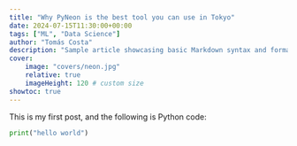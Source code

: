 ```yaml
---
title: "Why PyNeon is the best tool you can use in Tokyo"
date: 2024-07-15T11:30:00+00:00
tags: ["ML", "Data Science"]
author: "Tomás Costa"
description: "Sample article showcasing basic Markdown syntax and formatting for HTML elements."
cover:
    image: "covers/neon.jpg"
    relative: true
    imageHeight: 120 # custom size
showtoc: true
---
```

This is my first post, and the following is Python code:


```python
print("hello world")
```